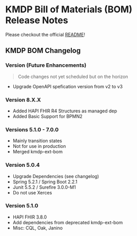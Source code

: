 # KMDP Bill of Materials (BOM) Release Notes

Please checkout the official [README](./README.md)!

## KMDP BOM Changelog

### Version (Future Enhancements)

>  Code changes not yet scheduled but on the horizon

- Upgrade OpenAPI spefication version from v2 to v3

### Version 8.X.X

- Added HAPI FHIR R4 Structures as managed dep
- Added Basic Support for BPMN2

### Versions 5.1.0 - 7.0.0

- Mainly transition states
- Not for use in production
- Merged kmdp-ext-bom

### Version 5.0.4

- Upgrade Dependencies (see changelog)
- Spring 5.2.1 / Spring Boot 2.2.1
- Junit 5.5.2 / Surefire 3.0.0-M1
- Do not use Xerces

### Version 5.1.0

- HAPI FHIR 3.8.0
- Add dependencies from deprecated kmdp-ext-bom 
- Misc: CQL, Oak, Janino

